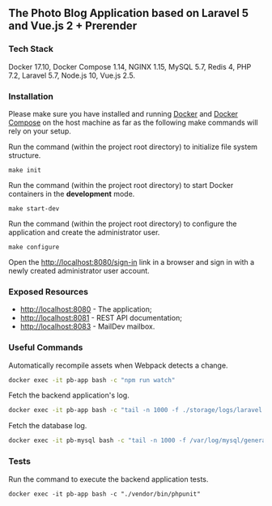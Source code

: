 ## The Photo Blog Application based on Laravel 5 and Vue.js 2 + Prerender

### Tech Stack

Docker 17.10, Docker Compose 1.14, NGINX 1.15, MySQL 5.7, Redis 4, PHP 7.2, Laravel 5.7, Node.js 10, Vue.js 2.5.

### Installation

Please make sure you have installed and running [Docker](https://docs.docker.com/) and [Docker Compose](https://docs.docker.com/compose/install/) on the host machine as far as the following make commands will rely on your setup.

Run the command (within the project root directory) to initialize file system structure.

```
make init
```

Run the command (within the project root directory) to start Docker containers in the **development** mode.

```
make start-dev
```

Run the command (within the project root directory) to configure the application and create the administrator user.

```
make configure
```

Open the [http://localhost:8080/sign-in](http://localhost:8080/sign-in) link in a browser and sign in with a newly created administrator user account.

### Exposed Resources

* [http://localhost:8080](http://localhost:8080) - The application;
* [http://localhost:8081](http://localhost:8081) - REST API documentation;
* [http://localhost:8083](http://localhost:8083) - MailDev mailbox.

### Useful Commands

Automatically recompile assets when Webpack detects a change.

```bash
docker exec -it pb-app bash -c "npm run watch"
```

Fetch the backend application's log.

```bash
docker exec -it pb-app bash -c "tail -n 1000 -f ./storage/logs/laravel.log"
```

Fetch the database log.

```bash
docker exec -it pb-mysql bash -c "tail -n 1000 -f /var/log/mysql/general.log"
```

### Tests

Run the command to execute the backend application tests.

```
docker exec -it pb-app bash -c "./vendor/bin/phpunit"
```
